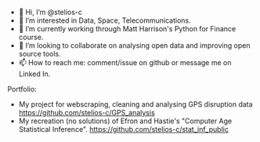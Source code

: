 - 👋 Hi, I’m @stelios-c
- 👀 I’m interested in Data, Space, Telecommunications. 
- 🌱 I’m currently working through Matt Harrison's Python for Finance course.
- 💞️ I’m looking to collaborate on analysing open data and improving open source tools.
- 📫 How to reach me: comment/issue on github or message me on Linked In.

Portfolio:
- My project for webscraping, cleaning and analysing GPS disruption data https://github.com/stelios-c/GPS_analysis
- My recreation (no solutions) of Efron and Hastie's "Computer Age Statistical Inference". https://github.com/stelios-c/stat_inf_public 
<!---
stelios-c/stelios-c is a ✨ special ✨ repository because its `README.md` (this file) appears on your GitHub profile.
You can click the Preview link to take a look at your changes.
--->
